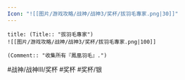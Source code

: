 ```yaml
---
Icon: "![[图片/游戏攻略/战神/战神3/奖杯/拔羽毛專家.png|30]]"
---
```

```ad-common-silver-trophy
title: (Title:: "拔羽毛專家")
![[图片/游戏攻略/战神/战神3/奖杯/拔羽毛專家.png|100]]

(Comment:: "收集所有『鳳凰羽毛』.")
```

#战神/战神III/奖杯 #奖杯 #奖杯/银

